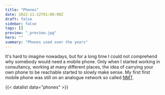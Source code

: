 ```yaml
---
title: "Phones"
date: 2022-11-22T01:00:00Z
draft: false
sidebar: false
tags: []
preview: "_preview.jpg"
hero: ""
summary: "Phones used over the years"
---
```


It's hard to imagine nowadays, but for a long time I could not comprehend why somebody would need a mobile phone. Only when I started working in consultancy, working at many different places, the idea of carrying your own phone to be reachable started to slowly make sense. My first first mobile phone was still on an analogue network so called [NMT](https://en.wikipedia.org/wiki/Nordic_Mobile_Telephone).

{{< datalist data="phones" >}}